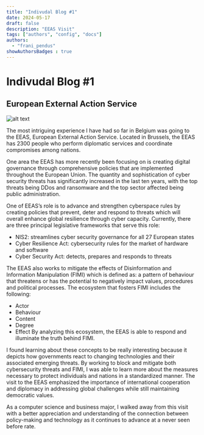 ```yaml
---
title: "Indivudal Blog #1"
date: 2024-05-17
draft: false
description: "EEAS Visit"
tags: ["authors", "config", "docs"]
authors:
  - "frani_pendus"
showAuthorsBadges : true
---
```


# Indivudal Blog #1
## European External Action Service
![alt text](https://ejpress.org/wp-content/uploads/2020/11/eeas.jpg)


The most intriguing experience I have had so far in Belgium was going to the EEAS, European External Action Service. Located in Brussels, the EEAS has 2300 people who perform diplomatic services and coordinate compromises among nations.  

One area the EEAS has more recently been focusing on is creating digital governance through comprehensive policies that are implemented throughout the European Union. The quantity and sophistication of cyber security threats has significantly increased in the last ten years, with the top threats being DDos and ransomware and the top sector affected being public administration. 

One of EEAS’s role is to advance and strengthen cyberspace rules by creating policies that prevent, deter and respond to threats which will overall enhance global resilience through cyber capacity. Currently, there are three principal legislative frameworks that serve this role:
- NIS2: streamlines cyber security governance for all 27 European states
- Cyber Resilience Act: cybersecurity rules for the market of hardware and software
- Cyber Security Act: detects, prepares and responds to threats 

The EEAS also works to mitigate the effects of Disinformation and Information Manipulation (FIMI) which is defined as: a pattern of behaviour that threatens or has the potential to negatively impact values, procedures and political processes. The ecosystem that fosters FIMI includes the following:
- Actor
- Behaviour
- Content
- Degree
- Effect 
By analyzing this ecosystem, the EEAS is able to respond and illuminate the truth behind FIMI. 

I found learning about these concepts to be really interesting because it depicts how governments react to changing technologies and their associated emerging threats. By working to block and mitigate both cybersecurity threats and FIMI, I was able to learn more about the measures necessary to protect individuals and nations in a standardized manner. The visit to the EEAS emphasized the importance of international cooperation and diplomacy in addressing global challenges while still maintaining democratic values.
	
As a computer science and business major, I walked away from this visit with a better appreciation and understanding of the connection between policy-making and technology as it continues to advance at a never seen before rate. 

